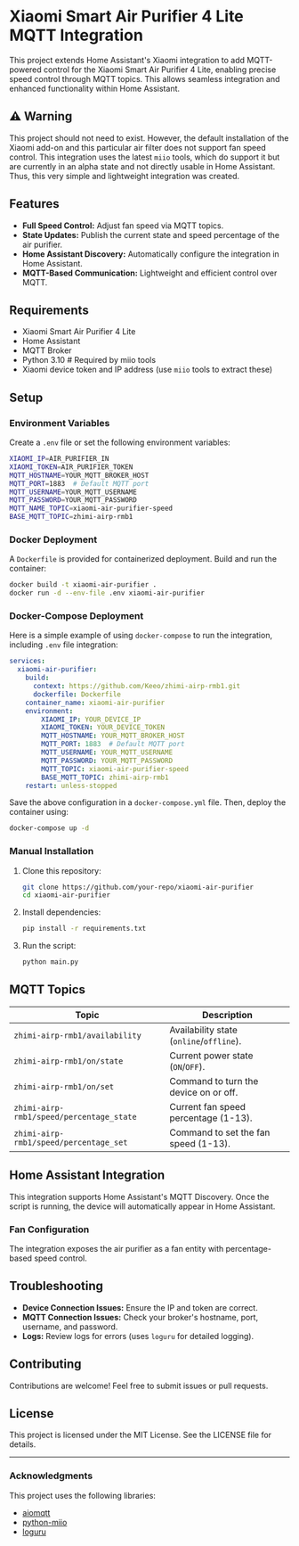 # Xiaomi Smart Air Purifier 4 Lite MQTT Integration

This project extends Home Assistant's Xiaomi integration to add MQTT-powered control for the Xiaomi Smart Air Purifier 4 Lite, enabling precise speed control through MQTT topics. This allows seamless integration and enhanced functionality within Home Assistant.

## ⚠️ Warning

This project should not need to exist. However, the default installation of the Xiaomi add-on and this particular air filter does not support fan speed control. This integration uses the latest `miio` tools, which do support it but are currently in an alpha state and not directly usable in Home Assistant. Thus, this very simple and lightweight integration was created.

## Features

- **Full Speed Control:** Adjust fan speed via MQTT topics.
- **State Updates:** Publish the current state and speed percentage of the air purifier.
- **Home Assistant Discovery:** Automatically configure the integration in Home Assistant.
- **MQTT-Based Communication:** Lightweight and efficient control over MQTT.

## Requirements

- Xiaomi Smart Air Purifier 4 Lite
- Home Assistant
- MQTT Broker
- Python 3.10  # Required by miio tools
- Xiaomi device token and IP address (use `miio` tools to extract these)

## Setup

### Environment Variables
Create a `.env` file or set the following environment variables:

```bash
XIAOMI_IP=AIR_PURIFIER_IN
XIAOMI_TOKEN=AIR_PURIFIER_TOKEN
MQTT_HOSTNAME=YOUR_MQTT_BROKER_HOST
MQTT_PORT=1883  # Default MQTT port
MQTT_USERNAME=YOUR_MQTT_USERNAME
MQTT_PASSWORD=YOUR_MQTT_PASSWORD
MQTT_NAME_TOPIC=xiaomi-air-purifier-speed
BASE_MQTT_TOPIC=zhimi-airp-rmb1
```

### Docker Deployment
A `Dockerfile` is provided for containerized deployment. Build and run the container:

```bash
docker build -t xiaomi-air-purifier .
docker run -d --env-file .env xiaomi-air-purifier
```

### Docker-Compose Deployment
Here is a simple example of using `docker-compose` to run the integration, including `.env` file integration:

```yaml
services:
  xiaomi-air-purifier:
    build:
      context: https://github.com/Keeo/zhimi-airp-rmb1.git
      dockerfile: Dockerfile
    container_name: xiaomi-air-purifier
    environment:
        XIAOMI_IP: YOUR_DEVICE_IP
        XIAOMI_TOKEN: YOUR_DEVICE_TOKEN
        MQTT_HOSTNAME: YOUR_MQTT_BROKER_HOST
        MQTT_PORT: 1883  # Default MQTT port
        MQTT_USERNAME: YOUR_MQTT_USERNAME
        MQTT_PASSWORD: YOUR_MQTT_PASSWORD
        MQTT_TOPIC: xiaomi-air-purifier-speed
        BASE_MQTT_TOPIC: zhimi-airp-rmb1
    restart: unless-stopped
```

Save the above configuration in a `docker-compose.yml` file. Then, deploy the container using:

```bash
docker-compose up -d
```

### Manual Installation

1. Clone this repository:

   ```bash
   git clone https://github.com/your-repo/xiaomi-air-purifier
   cd xiaomi-air-purifier
   ```

2. Install dependencies:

   ```bash
   pip install -r requirements.txt
   ```

3. Run the script:

   ```bash
   python main.py
   ```

## MQTT Topics

| Topic                             | Description                                   |
|-----------------------------------|-----------------------------------------------|
| `zhimi-airp-rmb1/availability`    | Availability state (`online`/`offline`).      |
| `zhimi-airp-rmb1/on/state`        | Current power state (`ON`/`OFF`).             |
| `zhimi-airp-rmb1/on/set`          | Command to turn the device on or off.         |
| `zhimi-airp-rmb1/speed/percentage_state` | Current fan speed percentage (1-13).       |
| `zhimi-airp-rmb1/speed/percentage_set`   | Command to set the fan speed (1-13).       |

## Home Assistant Integration

This integration supports Home Assistant's MQTT Discovery. Once the script is running, the device will automatically appear in Home Assistant.

### Fan Configuration

The integration exposes the air purifier as a fan entity with percentage-based speed control.

## Troubleshooting

- **Device Connection Issues:** Ensure the IP and token are correct.
- **MQTT Connection Issues:** Check your broker's hostname, port, username, and password.
- **Logs:** Review logs for errors (uses `loguru` for detailed logging).

## Contributing

Contributions are welcome! Feel free to submit issues or pull requests.

## License

This project is licensed under the MIT License. See the LICENSE file for details.

---

### Acknowledgments

This project uses the following libraries:

- [aiomqtt](https://pypi.org/project/aiomqtt/)
- [python-miio](https://pypi.org/project/miio/)
- [loguru](https://pypi.org/project/loguru/)
